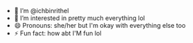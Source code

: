 - 👋 I’m @ichbinrithel
- 👀 I’m interested in pretty much everything lol
- 😄 Pronouns: she/her but I'm okay with everything else too
- ⚡ Fun fact: how abt I'M fun lol

<!---
ichbinrithel/ichbinrithel is a ✨ special ✨ repository because its `README.md` (this file) appears on your GitHub profile.
You can click the Preview link to take a look at your changes.
--->
